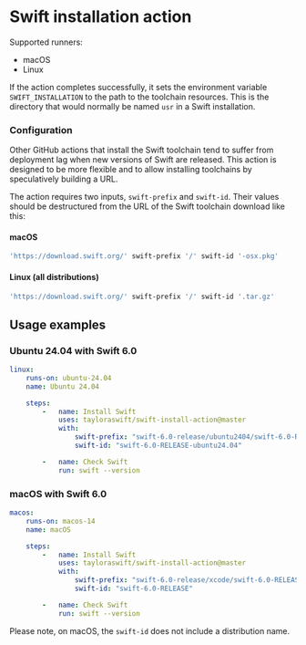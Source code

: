 # Swift installation action

Supported runners:

- macOS
- Linux

If the action completes successfully, it sets the environment variable `SWIFT_INSTALLATION` to the path to the toolchain resources. This is the directory that would normally be named `usr` in a Swift installation.

### Configuration

Other GitHub actions that install the Swift toolchain tend to suffer from deployment lag when new versions of Swift are released. This action is designed to be more flexible and to allow installing toolchains by speculatively building a URL.

The action requires two inputs, `swift-prefix` and `swift-id`. Their values should be destructured from the URL of the Swift toolchain download like this:

#### macOS

```bash
'https://download.swift.org/' swift-prefix '/' swift-id '-osx.pkg'
```

#### Linux (all distributions)

```bash
'https://download.swift.org/' swift-prefix '/' swift-id '.tar.gz'
```


## Usage examples

### Ubuntu 24.04 with Swift 6.0

```yaml
linux:
    runs-on: ubuntu-24.04
    name: Ubuntu 24.04

    steps:
        -   name: Install Swift
            uses: tayloraswift/swift-install-action@master
            with:
                swift-prefix: "swift-6.0-release/ubuntu2404/swift-6.0-RELEASE"
                swift-id: "swift-6.0-RELEASE-ubuntu24.04"

        -   name: Check Swift
            run: swift --version
```

### macOS with Swift 6.0

```yaml
macos:
    runs-on: macos-14
    name: macOS

    steps:
        -   name: Install Swift
            uses: tayloraswift/swift-install-action@master
            with:
                swift-prefix: "swift-6.0-release/xcode/swift-6.0-RELEASE"
                swift-id: "swift-6.0-RELEASE"

        -   name: Check Swift
            run: swift --version
```

Please note, on macOS, the `swift-id` does not include a distribution name.
